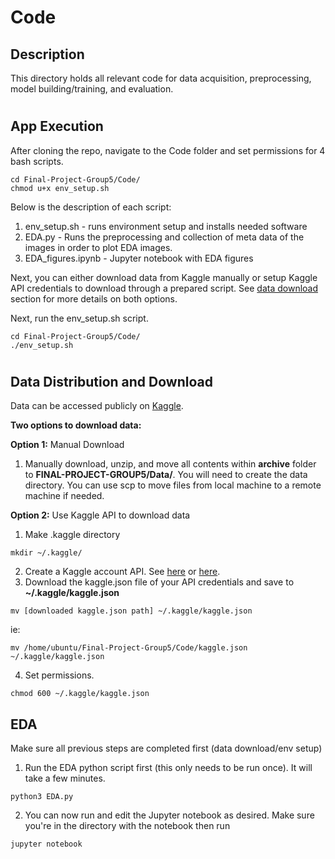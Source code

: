 # Code

## Description
This directory holds all relevant code for data acquisition, preprocessing, model building/training, and evaluation.

# <a name="app-execution"></a>
## App Execution

After cloning the repo, navigate to the Code folder and set permissions for 4 bash scripts.
```
cd Final-Project-Group5/Code/
chmod u+x env_setup.sh
```
Below is the description of each script:
1. env_setup.sh - runs environment setup and installs needed software
2. EDA.py - Runs the preprocessing and collection of meta data of the images in order to plot EDA images.
3. EDA_figures.ipynb - Jupyter notebook with EDA figures

Next, you can either download data from Kaggle manually or setup Kaggle API credentials to download through a prepared script. See [data download](https://github.com/justjoshtings/Final-Project-Group5/blob/main/Code/README.md#data-download) section for more details on both options.

Next, run the env_setup.sh script.
```
cd Final-Project-Group5/Code/
./env_setup.sh
```

# <a name="data-download"></a>
## Data Distribution and Download

Data can be accessed publicly on [Kaggle](https://www.kaggle.com/datasets/romainpessia/artificial-lunar-rocky-landscape-dataset). 

**Two options to download data:**

**Option 1:** Manual Download
1. Manually download, unzip, and move all contents within **archive** folder to **FINAL-PROJECT-GROUP5/Data/**. You will need to create the data directory. You can use scp to move files from local machine to a remote machine if needed.

**Option 2:** Use Kaggle API to download data
1. Make .kaggle directory
```
mkdir ~/.kaggle/
```
2. Create a Kaggle account API. See [here](https://github.com/Kaggle/kaggle-api#api-credentials) or [here](https://adityashrm21.github.io/Setting-Up-Kaggle/).
3. Download the kaggle.json file of your API credentials and save to **~/.kaggle/kaggle.json**
```
mv [downloaded kaggle.json path] ~/.kaggle/kaggle.json
```
ie: 
```
mv /home/ubuntu/Final-Project-Group5/Code/kaggle.json ~/.kaggle/kaggle.json
```
4. Set permissions.
```
chmod 600 ~/.kaggle/kaggle.json
```

## EDA 

Make sure all previous steps are completed first (data download/env setup)
1. Run the EDA python script first (this only needs to be run once). It will take a few minutes.
```
python3 EDA.py
```

2. You can now run and edit the Jupyter notebook as desired. Make sure you're in the directory with the notebook 
   then run
```
jupyter notebook
```